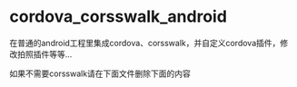 # cordova_corsswalk_android
在普通的android工程里集成cordova、corsswalk，并自定义cordova插件，修改拍照插件等等...

如果不需要corsswalk请在下面文件删除下面的内容


